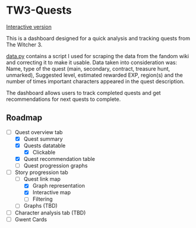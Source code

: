 # TW3-Quests
[Interactive version](https://wikidrabinka.shinyapps.io/TheWitcher3Quests/)

This is a dashboard designed for a quick analysis and tracking quests from The Witcher 3.

[data.py](data.py) contains a script I used for scraping the data from the fandom wiki and correcting it to make it usable. Data taken into consideration was: Name, type of the quest (main, secondary, contract, treasure hunt, unmarked), Suggested level, estimated rewarded EXP, region(s) and the number of times important characters appeared in the quest description.

The dashboard allows users to track completed quests and get recommendations for next quests to complete.

## Roadmap
- [ ] Quest overview tab
    - [x] Quest summary
    - [x] Quests datatable
        - [x] Clickable
    - [x] Quest recommendation table
    - [ ] Quest progression graphs
- [ ] Story progression tab
    - [ ] Quest link map
        - [X] Graph representation
        - [X] Interactive map
        - [ ] Filtering
    - [ ] Graphs (TBD)
- [ ] Character analysis tab (TBD)
- [ ] Gwent Cards